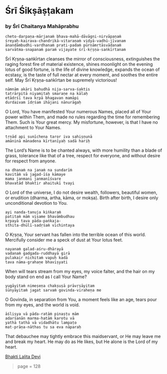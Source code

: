 # Śrī Śikṣāṣṭakam

### by Śrī Chaitanya Mahāprabhu

    cheto-darpaṇa-mārjanaṁ bhava-mahā-dāvāgni-nirvāpaṇaṁ
    śreyaḥ-kairava-chandrikā-vitaraṇaṁ vidyā-vadhū-jīvanam
    ānandāmbudhi-vardhanaṁ prati-padaṁ pūrṇāmṛtāsvādanaṁ
    sarvātma-snapanaṁ paraṁ vijayate śrī-kṛṣṇa-saṅkīrtanam

Śrī Kṛṣṇa-saṅkīrtan cleanses the mirror of consciousness, extinguishes the raging forest fire of material existence, shines moonlight on the evening lotus of good fortune, is the life of divine knowledge, expands the ocean of ecstasy, is the taste of full nectar at every moment, and soothes the entire self. May Śrī Kṛṣṇa-saṅkīrtan be supremely victorious!

    nāmnām akāri bahudhā nija-sarva-śaktis
    tatrārpitā niyamitaḥ smaraṇe na kālaḥ
    etādṛśī tava kṛpā bhagavan mamāpi
    durdaivam īdṛśam ihājani nānurāgaḥ

O Lord, You have manifested Your numerous Names, placed all of Your power within Them, and made no rules regarding the time for remembering Them. Such is Your great mercy. My misfortune, however, is that I have no attachment to Your Names.

    tṛṇād api sunīchena taror iva sahiṣṇunā
    amāninā mānadena kīrtanīyaḥ sadā hariḥ

The Lord’s Name is to be chanted always, with more humility than a blade of grass, tolerance like that of a tree, respect for everyone, and without desire for respect from anyone.

    na dhanaṁ na janaṁ na sundarīṁ
    kavitāṁ vā jagad-īśa kāmaye
    mama janmani janmanīśvare
    bhavatād bhaktir ahaitukī tvayi

O Lord of the universe, I do not desire wealth, followers, beautiful women, or erudition (dharma, artha, kāma, or mokṣa). Birth after birth, I desire only unconditional devotion to You.

    ayi nanda-tanuja kiṅkaraṁ
    patitaṁ māṁ viṣame bhavāmbudhau
    kṛpayā tava pāda-paṅkaja-
    sthita-dhūlī-sadṛśaṁ vichintaya

O Kṛṣṇa, Your servant has fallen into the terrible ocean of this world. Mercifully consider me a speck of dust at Your lotus feet.

    nayanaṁ galad-aśru-dhārayā
    vadanaṁ gadgada-ruddhayā girā
    pulakair nichitaṁ vapuḥ kadā
    tava nāma-grahaṇe bhaviṣyati

When will tears stream from my eyes, my voice falter, and the hair on my body stand on end as I call Your Name?

    yugāyitaṁ nimeṣeṇa chakṣuṣā prāvṛṣāyitam
    śūnyāyitaṁ jagat sarvaṁ govinda-viraheṇa me

O Govinda, in separation from You, a moment feels like an age, tears pour from my eyes, and the world is void.

    āśliṣya vā pāda-ratāṁ pinaṣṭu mām
    adarśanān marma-hatāṁ karotu vā
    yathā tathā vā vidadhātu lampaṭo
    mat-prāṇa-nāthas tu sa eva nāparaḥ

That debauchee may tightly embrace this maidservant, or He may leave me and break my heart. He may do as He likes, but He alone is the Lord of my heart.


[Bhakti Lalita Devi](https://soundcloud.com/bhakti-lalita-devi/siksastakam-sanskrit-verses)


> page = 128
